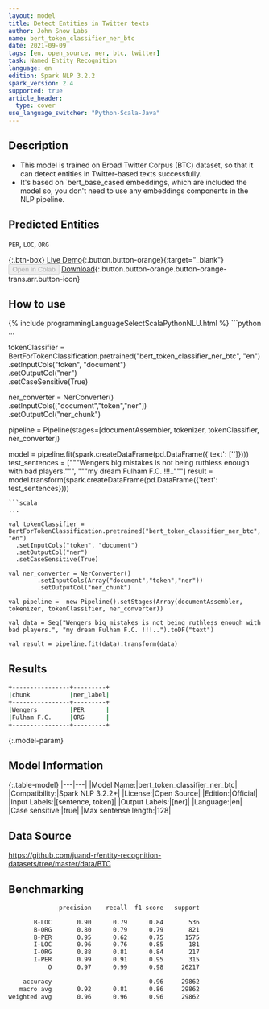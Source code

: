 ```yaml
---
layout: model
title: Detect Entities in Twitter texts
author: John Snow Labs
name: bert_token_classifier_ner_btc
date: 2021-09-09
tags: [en, open_source, ner, btc, twitter]
task: Named Entity Recognition
language: en
edition: Spark NLP 3.2.2
spark_version: 2.4
supported: true
article_header:
  type: cover
use_language_switcher: "Python-Scala-Java"
---
```


## Description

- This model is trained on Broad Twitter Corpus (BTC) dataset, so that it can detect entities in Twitter-based texts successfully.
- It's based on `bert_base_cased embeddings, which are included the model so, you don't need to use any embeddings components in the NLP pipeline.

## Predicted Entities

`PER`, `LOC`, `ORG`


{:.btn-box}
[Live Demo](https://demo.johnsnowlabs.com/public/NER_BTC/){:.button.button-orange}{:target="_blank"}
<button class="button button-orange" disabled>Open in Colab</button>
[Download](https://s3.amazonaws.com/auxdata.johnsnowlabs.com/public/models/bert_token_classifier_ner_btc_en_3.2.2_2.4_1631195072459.zip){:.button.button-orange.button-orange-trans.arr.button-icon}

## How to use



<div class="tabs-box" markdown="1">
{% include programmingLanguageSelectScalaPythonNLU.html %}
```python
...

tokenClassifier = BertForTokenClassification.pretrained("bert_token_classifier_ner_btc", "en")\
  .setInputCols("token", "document")\
  .setOutputCol("ner")\
  .setCaseSensitive(True)

ner_converter = NerConverter()\
        .setInputCols(["document","token","ner"])\
        .setOutputCol("ner_chunk")

pipeline =  Pipeline(stages=[documentAssembler, tokenizer, tokenClassifier, ner_converter])

model = pipeline.fit(spark.createDataFrame(pd.DataFrame({'text': ['']})))
test_sentences = ["""Wengers big mistakes is not being ruthless enough with bad players.""", """my dream Fulham F.C. !!!.."""]
result = model.transform(spark.createDataFrame(pd.DataFrame({'text': test_sentences})))
```
```scala
...

val tokenClassifier = BertForTokenClassification.pretrained("bert_token_classifier_ner_btc", "en")
  .setInputCols("token", "document")
  .setOutputCol("ner")
  .setCaseSensitive(True)

val ner_converter = NerConverter()
        .setInputCols(Array("document","token","ner"))
        .setOutputCol("ner_chunk")

val pipeline =  new Pipeline().setStages(Array(documentAssembler, tokenizer, tokenClassifier, ner_converter))

val data = Seq("Wengers big mistakes is not being ruthless enough with bad players.", "my dream Fulham F.C. !!!..").toDF("text")

val result = pipeline.fit(data).transform(data)
```
</div>

## Results

```bash
+----------------+---------+
|chunk           |ner_label|
+----------------+---------+
|Wengers         |PER      |
|Fulham F.C.     |ORG      |
+----------------+---------+
```

{:.model-param}
## Model Information

{:.table-model}
|---|---|
|Model Name:|bert_token_classifier_ner_btc|
|Compatibility:|Spark NLP 3.2.2+|
|License:|Open Source|
|Edition:|Official|
|Input Labels:|[sentence, token]|
|Output Labels:|[ner]|
|Language:|en|
|Case sensitive:|true|
|Max sentense length:|128|

## Data Source

https://github.com/juand-r/entity-recognition-datasets/tree/master/data/BTC

## Benchmarking

```bash
              precision    recall  f1-score   support

       B-LOC       0.90      0.79      0.84       536
       B-ORG       0.80      0.79      0.79       821
       B-PER       0.95      0.62      0.75      1575
       I-LOC       0.96      0.76      0.85       181
       I-ORG       0.88      0.81      0.84       217
       I-PER       0.99      0.91      0.95       315
           O       0.97      0.99      0.98     26217

    accuracy                           0.96     29862
   macro avg       0.92      0.81      0.86     29862
weighted avg       0.96      0.96      0.96     29862
```
